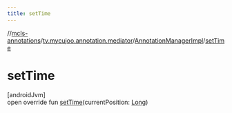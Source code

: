 ```yaml
---
title: setTime
---
```

//[mcls-annotations](../../../index.html)/[tv.mycujoo.annotation.mediator](../index.html)/[AnnotationManagerImpl](index.html)/[setTime](set-time.html)



# setTime



[androidJvm]\
open override fun [setTime](set-time.html)(currentPosition: [Long](https://kotlinlang.org/api/latest/jvm/stdlib/kotlin/-long/index.html))




